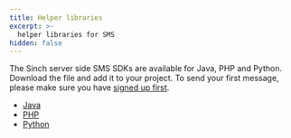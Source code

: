 ```yaml
---
title: Helper libraries
excerpt: >-
  helper libraries for SMS
hidden: false
---
```

The Sinch server side SMS SDKs are available for Java, PHP and Python. Download the file and add it to your project. To send your first message, please make sure you have [signed up first](https://dashboard.sinch.com/#/login).

- [Java](/docs/sms-java-library)
- [PHP](https://packagist.org/packages/clxcommunications/sdk-xms)
- [Python](https://pypi.python.org/pypi/clx-sdk-xms)
    
